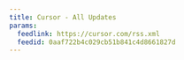 ```yaml
---
title: Cursor - All Updates
params:
  feedlink: https://cursor.com/rss.xml
  feedid: 0aaf722b4c029cb51b841c4d8661827d
---
```

